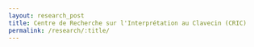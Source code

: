 ```yaml
---
layout: research_post
title: Centre de Recherche sur l'Interprétation au Clavecin (CRIC)
permalink: /research/:title/
---
```

